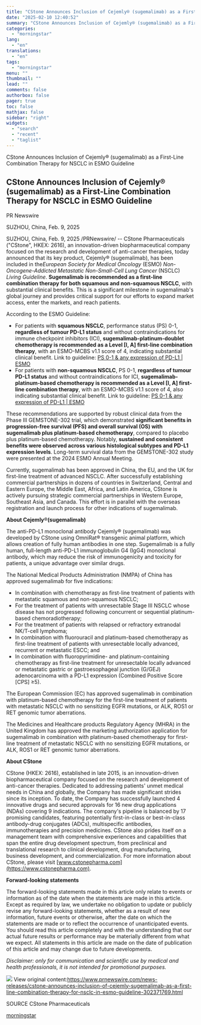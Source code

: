 ```yaml
---
title: "CStone Announces Inclusion of Cejemly® (sugemalimab) as a First-Line Combination Therapy for NSCLC in ESMO Guideline"
date: "2025-02-10 12:40:52"
summary: "CStone Announces Inclusion of Cejemly® (sugemalimab) as a First-Line Combination Therapy for NSCLC in ESMO Guideline CStone Announces Inclusion of Cejemly® (sugemalimab) as a First-Line Combination Therapy for NSCLC in ESMO Guideline PR Newswire SUZHOU, China, Feb. 9, 2025 SUZHOU, China, Feb. 9, 2025 /PRNewswire/ -- CStone Pharmaceuticals (\"CStone\", HKEX:..."
categories:
  - "morningstar"
lang:
  - "en"
translations:
  - "en"
tags:
  - "morningstar"
menu: ""
thumbnail: ""
lead: ""
comments: false
authorbox: false
pager: true
toc: false
mathjax: false
sidebar: "right"
widgets:
  - "search"
  - "recent"
  - "taglist"
---
```


CStone Announces Inclusion of Cejemly® (sugemalimab) as a First-Line Combination Therapy for NSCLC in ESMO Guideline

CStone Announces Inclusion of Cejemly® (sugemalimab) as a First-Line Combination Therapy for NSCLC in ESMO Guideline
--------------------------------------------------------------------------------------------------------------------

PR Newswire

SUZHOU, China, Feb. 9, 2025


SUZHOU, China, Feb. 9, 2025 /PRNewswire/ -- CStone Pharmaceuticals ("CStone", HKEX: 2616), an innovation-driven biopharmaceutical company focused on the research and development of anti-cancer therapies, today announced that its key product, Cejemly® (sugemalimab), has been included in the*European Society for Medical Oncology* (ESMO) *Non-Oncogene-Addicted Metastatic* *Non-Small-Cell Lung Cancer* (NSCLC) *Living Guideline*. **Sugemalimab is recommended as a first-line combination therapy for both squamous and non-squamous NSCLC**, with substantial clinical benefits. This is a significant milestone in sugemalimab's global journey and provides critical support for our efforts to expand market access, enter the markets, and reach patients.

According to the ESMO Guideline:

* For patients with **squamous NSCLC**, performance status (PS) 0-1, **regardless of tumour PD-L1 status** and without contraindications for immune checkpoint inhibitors (ICI), **sugemalimab-platinum-doublet chemotherapy is recommended as a Level [I, A] first-line combination therapy**, with an ESMO-MCBS v1.1 score of 4, indicating substantial clinical benefit. Link to guideline: [PS 0-1 & any expression of PD-L1 | ESMO](https://www.esmo.org/living-guidelines/esmo-non-oncogene-addicted-metastatic-non-small-cell-lung-cancer-living-guideline/management/management/squamous-cell-carcinoma/stage-iv-sqcc-without-contraindication-for-immunotherapy/ecog-ps-pd-l1-expression-level/ps-0-1-any-expression-of-pd-l1/article/first-line-combination-for-ps-0-1-regardless-of-tumour-pd-l1-status-and-no-contraindication-for-ici)
* For patients with **non-squamous NSCLC**, PS 0-1, **regardless of tumour PD-L1 status** and without contraindications for ICI, **sugemalimab-platinum-based chemotherapy is recommended as a Level [I, A] first-line combination therapy**, with an ESMO-MCBS v1.1 score of 4, also indicating substantial clinical benefit. Link to guideline: [PS 0-1 & any expression of PD-L1 | ESMO](https://www.esmo.org/living-guidelines/esmo-non-oncogene-addicted-metastatic-non-small-cell-lung-cancer-living-guideline/management/management/non-squamous-non-small-cell-carcinoma/stage-iv-nsqnscc-molecular-tests-negative-egfr-alk-ros1-braf-ret-met-egfr-ex20ins-kras-g12c-ntrk-her2-a-b-without-contraindication-for-immunotherapy/ecog-ps-pd-l1-expression-level/ps-0-1-any-expression-of-pd-l1/article/non-sqnscc-first-line-combination-for-ps-0-1-regardless-of-tumour-pd-l1-status-and-no-contraindication-for-ici)

These recommendations are supported by robust clinical data from the Phase III GEMSTONE-302 trial, which demonstrated **significant benefits in progression-free survival (PFS) and overall survival (OS) with sugemalimab plus platinum-based chemotherapy**, compared to placebo plus platinum-based chemotherapy. Notably, **sustained and consistent benefits were observed across various histological subtypes and PD-L1 expression levels**. Long-term survival data from the GEMSTONE-302 study were presented at the 2024 ESMO Annual Meeting.

Currently, sugemalimab has been approved in China, the EU, and the UK for first-line treatment of advanced NSCLC. After successfully establishing commercial partnerships in dozens of countries in Switzerland, Central and Eastern Europe, the Middle East, Africa, and Latin America, CStone is actively pursuing strategic commercial partnerships in Western Europe, Southeast Asia, and Canada. This effort is in parallel with the overseas registration and launch process for other indications of sugemalimab.

**About Cejemly**®**(sugemalimab)**

The anti-PD-L1 monoclonal antibody Cejemly® (sugemalimab) was developed by CStone using OmniRat® transgenic animal platform, which allows creation of fully human antibodies in one step. Sugemalimab is a fully human, full-length anti-PD-L1 immunoglobulin G4 (IgG4) monoclonal antibody, which may reduce the risk of immunogenicity and toxicity for patients, a unique advantage over similar drugs.

The National Medical Products Administration (NMPA) of China has approved sugemalimab for five indications:

* In combination with chemotherapy as first-line treatment of patients with metastatic squamous and non-squamous NSCLC;
* For the treatment of patients with unresectable Stage III NSCLC whose disease has not progressed following concurrent or sequential platinum-based chemoradiotherapy;
* For the treatment of patients with relapsed or refractory extranodal NK/T-cell lymphoma;
* In combination with fluorouracil and platinum-based chemotherapy as first-line treatment of patients with unresectable locally advanced, recurrent or metastatic ESCC; and
* In combination with fluoropyrimidine- and platinum-containing chemotherapy as first-line treatment for unresectable locally advanced or metastatic gastric or gastroesophageal junction (G/GEJ) adenocarcinoma with a PD-L1 expression (Combined Positive Score [CPS] ≥5).

The European Commission (EC) has approved sugemalimab in combination with platinum-based chemotherapy for the first-line treatment of patients with metastatic NSCLC with no sensitizing EGFR mutations, or ALK, ROS1 or RET genomic tumor aberrations.

The Medicines and Healthcare products Regulatory Agency (MHRA) in the United Kingdom has approved the marketing authorization application for sugemalimab in combination with platinum-based chemotherapy for first-line treatment of metastatic NSCLC with no sensitizing EGFR mutations, or ALK, ROS1 or RET genomic tumor aberrations.

**About CStone**

CStone (HKEX: 2616), established in late 2015, is an innovation-driven biopharmaceutical company focused on the research and development of anti-cancer therapies. Dedicated to addressing patients' unmet medical needs in China and globally, the Company has made significant strides since its inception. To date, the Company has successfully launched 4 innovative drugs and secured approvals for 16 new drug applications (NDAs) covering 9 indications. The company's pipeline is balanced by 17 promising candidates, featuring potentially first-in-class or best-in-class antibody-drug conjugates (ADCs), multispecific antibodies, immunotherapies and precision medicines. CStone also prides itself on a management team with comprehensive experiences and capabilities that span the entire drug development spectrum, from preclinical and translational research to clinical development, drug manufacturing, business development, and commercialization. For more information about CStone, please visit [www.cstonepharma.com](https://www.cstonepharma.com).

**Forward-looking statements**

The forward-looking statements made in this article only relate to events or information as of the date when the statements are made in this article. Except as required by law, we undertake no obligation to update or publicly revise any forward-looking statements, whether as a result of new information, future events or otherwise, after the date on which the statements are made or to reflect the occurrence of unanticipated events. You should read this article completely and with the understanding that our actual future results or performance may be materially different from what we expect. All statements in this article are made on the date of publication of this article and may change due to future developments.

*Disclaimer: only for communication and scientific use by medical and health professionals,* *it is not intended for promotional purposes.*

 ![](https://c212.net/c/img/favicon.png?sn=CN14979&sd=2025-02-09) View original content:<https://www.prnewswire.com/news-releases/cstone-announces-inclusion-of-cejemly-sugemalimab-as-a-first-line-combination-therapy-for-nsclc-in-esmo-guideline-302371769.html>

SOURCE CStone Pharmaceuticals

[morningstar](https://www.morningstar.com/news/pr-newswire/20250209cn14979/cstone-announces-inclusion-of-cejemly-sugemalimab-as-a-first-line-combination-therapy-for-nsclc-in-esmo-guideline)
